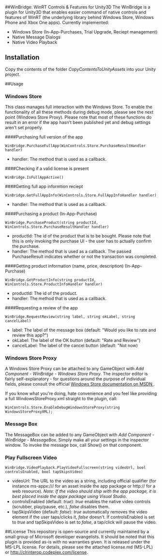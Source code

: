 ##WinBridge: WinRT Controls & Features for Unity3D
The WinBridge is a plugin for Unity3D that enables easier command of native controls and features of WinRT (the underlying library behind Windows Store, Windows Phone and Xbox One apps). Currently implemented:

- Windows Store (In-App-Purchases, Trial Upgrade, Reciept management)
- Native Message Dialogs
- Native Video Playback

## Installation
Copy the contents of the folder _CopyContentsToUnityAssets_ into your Unity project.

##Usage

### Windows Store
This class manages full interaction with the Windows Store. To enable the functionality of all these methods during debug mode, please see the next point (Windows Store Proxy). Please note that most of these functions do result in an error if the app hasn't been published yet and debug settings aren't set properly.

####Purchasing full version of the app
```
WinBridge.PurchaseFullApp(WinControls.Store.PurchaseResultHandler handler)
```
- handler: The method that is used as a callback.

####Checking if a valid license is present
```
WinBridge.IsFullAppActive()
```

####Getting full app informtion reciept
```
WinBridge.GetFullAppInfo(WinControls.Store.FullAppInfoHandler handler)
```
- handler: The method that is used as a callback.

####Purchasing a product (In-App-Purchase)
```
WinBridge.PurchaseProduct(string productId, WinControls.Store.PurchaseResultHandler handler)
```
- productId: The id of the product that is to be bought. Please note that this is only invoking the purchase UI - the user has to actually confirm the purchase.
- handler: The method that is used as a callback. The passed PurchaseResult indicates whether or not the transaction was completed.

####Getting product information (name, price, description) (In-App-Purchase)
```
WinBridge.GetProductInfo(string productId, WinControls.Store.ProductInfoHandler handler)
```
- productId: The id of the product. 
- handler: The method that is used as a callback. 

####Requesting a review of the app
```
WinBridge.RequestReview(string label, string okLabel, string cancelLabel)
```
- label: The label of the message box (default: "Would you like to rate and review this app?")
- okLabel: The label of the OK button (default: "Rate and Review")
- cancelLabel: The label of the cancel button (default: "Not now)


### Windows Store Proxy
A Windows Store Proxy can be attached to any GameObject with _Add Component - WinBridge - Windows Store Proxy_. The inspector editor is fairly self-explanatory - for questions around the purpose of individual fields, please consult the official [Windows Store documentation on MSDN ](http://msdn.microsoft.com/en-us/library/windows/apps/windows.applicationmodel.store.currentappsimulator).

If you know what you're doing, hate convenience and you feel like providing a full WindowsStoreProxy.xml straight to the plugin, call:
```
WinControls.Store.EnableDebugWindowsStoreProxy(string WindowsStoreProxyXML);
```

### Message Box
The MessageBox can be added to any GameObject with _Add Component - WinBridge - MessageBox_. Simply make all your settings in the inspector window. To invoke the message box, call Show() on that component.

### Play Fullscreen Video
```
WinBridge.VideoPlayback.PlayVideoFullscreen(string videoUrl, bool controlsEnabled, bool tapSkipsVideo)
```
- videoUrl: The URL to the video as a string, including official qualifier (for instance ms-appx:/// for an asset inside the app package or http:// for a web resource). _Note: If the video should ship with the app package, it is best placed inside the appx package using Visual Studio_.
- controlsEnabled (default: _true_): _true_ enables the native video controls (scrubber, play/pause, etc.), _false_ disables them. 
- tapSkipsVideo (default: _false_): _true_ automatically removes the video element if the user taps/clicks it, _false_ doesn't. If controlsEnabled is set to _true_ and tapSkipsVideo is set to _false_, a tap/click will pause the video.

##License
This repository is open-source and currently maintained by a small group of Microsoft developer evangelists. It should be noted that this plugin is provided as-is with no warranties given. It is released under the MS-LPL license. For details, please see the attached license.md (MS-LPL) or http://clrinterop.codeplex.com/license.
